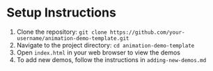 # Setup Instructions

1. Clone the repository: `git clone https://github.com/your-username/animation-demo-template.git`
2. Navigate to the project directory: `cd animation-demo-template`
3. Open `index.html` in your web browser to view the demos
4. To add new demos, follow the instructions in `adding-new-demos.md`
